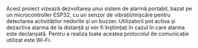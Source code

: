 Acest proiect vizează dezvoltarea unui sistem de alarmă portabil, bazat pe un microcontroller ESP32, cu un senzor de vibrații/mișcăre pentru detectarea activităților nedorite și un buzzer. Utilizatorii pot activa și dezactiva alarma de la distanță și vor fi înștiințați în cazul în care alarma este declanșată. Pentru a realiza toate acestea protocolul de comunicație utilizat este Wi-Fi.
